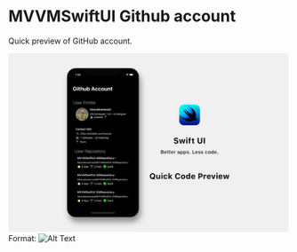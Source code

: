 # MVVMSwiftUI Github account


Quick preview of GitHub account.

![GitHub Logo](/SwiftUIGithubAccountHeader.png)
Format: ![Alt Text](url)
